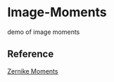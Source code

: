 # Image-Moments

demo of image moments

## Reference
[Zernike Moments](https://ww2.mathworks.cn/matlabcentral/fileexchange/38900-zernike-moments)